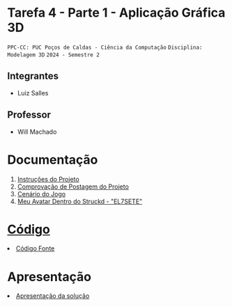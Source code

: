 # Tarefa 4 - Parte 1 - Aplicação Gráfica 3D 

`PPC-CC: PUC Poços de Caldas - Ciência da Computação`
`Disciplina: Modelagem 3D`
`2024 - Semestre 2`

## Integrantes

- Luiz Salles

## Professor

- Will Machado

# Documentação

<ol>
<li><a href="src/README.md"> Instruções do Projeto
<li><a href="src/img/Jogo_Postado.jpg"> Comprovação de Postagem do Projeto
<li><a href="src/img/Lobby.jpg"> Cenário do Jogo
<li><a href="src/img/User_EL7SETE.jpg"> Meu Avatar Dentro do Struckd - "EL7SETE"
</ol>

# Código

<li><a href="src/README.md"> Código Fonte</a></li>

# Apresentação

<li><a href="presentation/README.md"> Apresentação da solução</a></li>
